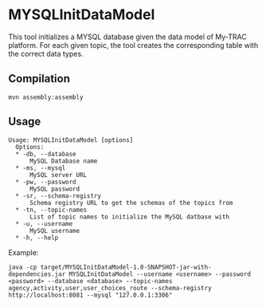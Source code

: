 

# MYSQLInitDataModel

This tool initializes a MYSQL database given the data model of My-TRAC platform.
For each given topic, the tool creates the corresponding table with the correct
data types. 

## Compilation

```
mvn assembly:assembly
```

## Usage

```
Usage: MYSQLInitDataModel [options]
  Options:
  * -db, --database
      MySQL Database name
  * -ms, --mysql
      MySQL server URL
  * -pw, --password
      MySQL password
  * -sr, --schema-registry
      Schema registry URL to get the schemas of the topics from
  * -tn, --topic-names
      List of topic names to initialize the MySQL datbase with
  * -u, --username
      MySQL username
  * -h, --help
```

Example:

```
java -cp target/MYSQLInitDataModel-1.0-SNAPSHOT-jar-with-dependencies.jar MYSQLInitDataModel --username <username> --password <password> --database <database> --topic-names agency,activity,user,user_choices_route --schema-registry http://localhost:8081 --mysql "127.0.0.1:3306"
```

